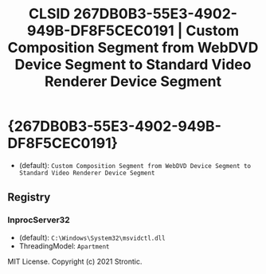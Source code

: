 ﻿---
title: "CLSID 267DB0B3-55E3-4902-949B-DF8F5CEC0191 | Custom Composition Segment from WebDVD Device Segment to Standard Video Renderer Device Segment"
excerpt: What is COM-Object CLSID 267DB0B3-55E3-4902-949B-DF8F5CEC0191?
---

# {267DB0B3-55E3-4902-949B-DF8F5CEC0191}

* (default): `Custom Composition Segment from WebDVD Device Segment to Standard Video Renderer Device Segment`

## Registry


### InprocServer32

* (default): `C:\Windows\System32\msvidctl.dll`
* ThreadingModel: `Apartment`

MIT License. Copyright (c) 2021 Strontic.


